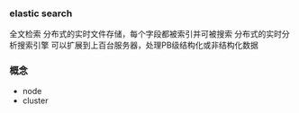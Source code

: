 ### elastic search

全文检索
分布式的实时文件存储，每个字段都被索引并可被搜索
分布式的实时分析搜索引擎
可以扩展到上百台服务器，处理PB级结构化或非结构化数据

### 概念
- node
- cluster